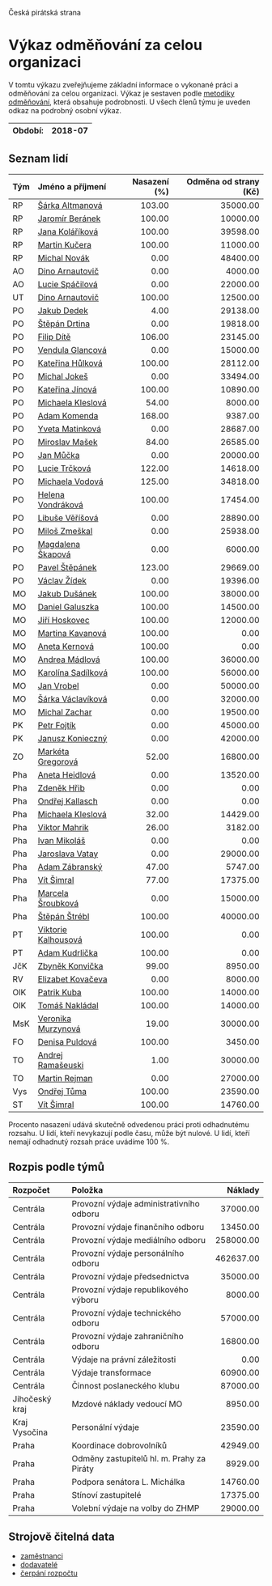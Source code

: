 Česká pirátská strana

Výkaz odměňování za celou organizaci
===========================

V tomtu výkazu zveřejňujeme základní informace o vykonané práci a odměňování
za celou organizaci. Výkaz je sestaven podle [metodiky odměňování][metodika],
která obsahuje podrobnosti. U všech členů týmu je uveden odkaz na podrobný osobní výkaz.

Období:                  | 2018-07
-----------------------  | --------------------


Seznam lidí
--------------

| Tým   | Jméno a příjmení                                                  |   Nasazení (%) |   Odměna od strany (Kč) |
|:------|:------------------------------------------------------------------|---------------:|------------------------:|
| RP    | [Šárka Altmanová](../../tymy/RP/2018/07/sarka-altmanova/)         |         103.00 |                35000.00 |
| RP    | [Jaromír Beránek](../../tymy/RP/2018/07/jaromir-beranek/)         |         100.00 |                10000.00 |
| RP    | [Jana Koláříková](../../tymy/RP/2018/07/jana-kolarikova/)         |         100.00 |                39598.00 |
| RP    | [Martin Kučera](../../tymy/RP/2018/07/martin-kucera/)             |         100.00 |                11000.00 |
| RP    | [Michal Novák](../../tymy/RP/2018/07/michal-novak/)               |           0.00 |                48400.00 |
| AO    | [Dino Arnautovič](../../tymy/AO/2018/07/dino-arnautovic/)         |           0.00 |                 4000.00 |
| AO    | [Lucie Spáčilová](../../tymy/AO/2018/07/lucie-spacilova/)         |           0.00 |                22000.00 |
| UT    | [Dino Arnautovič](../../tymy/UT/2018/07/dino-arnautovic/)         |         100.00 |                12500.00 |
| PO    | [Jakub Dedek](../../tymy/PO/2018/07/jakub-dedek/)                 |           4.00 |                29138.00 |
| PO    | [Štěpán Drtina](../../tymy/PO/2018/07/stepan-drtina/)             |           0.00 |                19818.00 |
| PO    | [Filip Dítě](../../tymy/PO/2018/07/filip-dite/)                   |         106.00 |                23145.00 |
| PO    | [Vendula Glancová](../../tymy/PO/2018/07/vendula-glancova/)       |           0.00 |                15000.00 |
| PO    | [Kateřina Hůlková](../../tymy/PO/2018/07/katerina-hulkova/)       |         100.00 |                28112.00 |
| PO    | [Michal Jokeš](../../tymy/PO/2018/07/michal-jokes/)               |           0.00 |                33494.00 |
| PO    | [Kateřina Jínová](../../tymy/PO/2018/07/katerina-jinova/)         |         100.00 |                10890.00 |
| PO    | [Michaela Kleslová](../../tymy/PO/2018/07/michaela-kleslova/)     |          54.00 |                 8000.00 |
| PO    | [Adam Komenda](../../tymy/PO/2018/07/adam-komenda/)               |         168.00 |                 9387.00 |
| PO    | [Yveta Matinková](../../tymy/PO/2018/07/yveta-matinkova/)         |           0.00 |                28687.00 |
| PO    | [Miroslav Mašek](../../tymy/PO/2018/07/miroslav-masek/)           |          84.00 |                26585.00 |
| PO    | [Jan Můčka](../../tymy/PO/2018/07/jan-mucka/)                     |           0.00 |                20000.00 |
| PO    | [Lucie Trčková](../../tymy/PO/2018/07/lucie-trckova/)             |         122.00 |                14618.00 |
| PO    | [Michaela Vodová](../../tymy/PO/2018/07/michaela-vodova/)         |         125.00 |                34818.00 |
| PO    | [Helena Vondráková](../../tymy/PO/2018/07/helena-vondrakova/)     |         100.00 |                17454.00 |
| PO    | [Libuše Věříšová](../../tymy/PO/2018/07/libuse-verisova/)         |           0.00 |                28890.00 |
| PO    | [Miloš Zmeškal](../../tymy/PO/2018/07/milos-zmeskal/)             |           0.00 |                25938.00 |
| PO    | [Magdalena Škapová](../../tymy/PO/2018/07/magdalena-skapova/)     |           0.00 |                 6000.00 |
| PO    | [Pavel Štěpánek](../../tymy/PO/2018/07/pavel-stepanek/)           |         123.00 |                29669.00 |
| PO    | [Václav Žídek](../../tymy/PO/2018/07/vaclav-zidek/)               |           0.00 |                19396.00 |
| MO    | [Jakub Dušánek](../../tymy/MO/2018/07/jakub-dusanek/)             |         100.00 |                38000.00 |
| MO    | [Daniel Galuszka](../../tymy/MO/2018/07/daniel-galuszka/)         |         100.00 |                14500.00 |
| MO    | [Jiří Hoskovec](../../tymy/MO/2018/07/jiri-hoskovec/)             |         100.00 |                12000.00 |
| MO    | [Martina Kavanová](../../tymy/MO/2018/07/martina-kavanova/)       |         100.00 |                    0.00 |
| MO    | [Aneta Kernová](../../tymy/MO/2018/07/aneta-kernova/)             |         100.00 |                    0.00 |
| MO    | [Andrea Mádlová](../../tymy/MO/2018/07/andrea-madlova/)           |         100.00 |                36000.00 |
| MO    | [Karolína Sadílková](../../tymy/MO/2018/07/karolina-sadilkova/)   |         100.00 |                56000.00 |
| MO    | [Jan Vrobel](../../tymy/MO/2018/07/jan-vrobel/)                   |           0.00 |                50000.00 |
| MO    | [Šárka Václavíková](../../tymy/MO/2018/07/sarka-vaclavikova/)     |           0.00 |                32000.00 |
| MO    | [Michal Zachar](../../tymy/MO/2018/07/michal-zachar/)             |           0.00 |                19500.00 |
| PK    | [Petr Fojtík](../../tymy/PK/2018/07/petr-fojtik/)                 |           0.00 |                45000.00 |
| PK    | [Janusz Konieczný](../../tymy/PK/2018/07/janusz-konieczny/)       |           0.00 |                42000.00 |
| ZO    | [Markéta Gregorová](../../tymy/ZO/2018/07/marketa-gregorova/)     |          52.00 |                16800.00 |
| Pha   | [Aneta Heidlová](../../tymy/Pha/2018/07/aneta-heidlova/)          |           0.00 |                13520.00 |
| Pha   | [Zdeněk Hřib](../../tymy/Pha/2018/07/zdenek-hrib/)                |           0.00 |                    0.00 |
| Pha   | [Ondřej Kallasch](../../tymy/Pha/2018/07/ondrej-kallasch/)        |           0.00 |                    0.00 |
| Pha   | [Michaela Kleslová](../../tymy/Pha/2018/07/michaela-kleslova/)    |          32.00 |                14429.00 |
| Pha   | [Viktor Mahrik](../../tymy/Pha/2018/07/viktor-mahrik/)            |          26.00 |                 3182.00 |
| Pha   | [Ivan Mikoláš](../../tymy/Pha/2018/07/ivan-mikolas/)              |           0.00 |                    0.00 |
| Pha   | [Jaroslava Vatay](../../tymy/Pha/2018/07/jaroslava-vatay/)        |           0.00 |                29000.00 |
| Pha   | [Adam Zábranský](../../tymy/Pha/2018/07/adam-zabransky/)          |          47.00 |                 5747.00 |
| Pha   | [Vít Šimral](../../tymy/Pha/2018/07/vit-simral/)                  |          77.00 |                17375.00 |
| Pha   | [Marcela Šroubková](../../tymy/Pha/2018/07/marcela-sroubkova/)    |           0.00 |                15000.00 |
| Pha   | [Štěpán Štrébl](../../tymy/Pha/2018/07/stepan-strebl/)            |         100.00 |                40000.00 |
| PT    | [Viktorie Kalhousová](../../tymy/PT/2018/07/viktorie-kalhousova/) |         100.00 |                    0.00 |
| PT    | [Adam Kudrlička](../../tymy/PT/2018/07/adam-kudrlicka/)           |         100.00 |                    0.00 |
| JčK   | [Zbyněk Konvička](../../tymy/JčK/2018/07/zbynek-konvicka/)        |          99.00 |                 8950.00 |
| RV    | [Elizabet Kovačeva](../../tymy/RV/2018/07/elizabet-kovaceva/)     |           0.00 |                 8000.00 |
| OlK   | [Patrik Kuba](../../tymy/OlK/2018/07/patrik-kuba/)                |         100.00 |                14000.00 |
| OlK   | [Tomáš Nakládal](../../tymy/OlK/2018/07/tomas-nakladal/)          |         100.00 |                14000.00 |
| MsK   | [Veronika Murzynová](../../tymy/MsK/2018/07/veronika-murzynova/)  |          19.00 |                30000.00 |
| FO    | [Denisa Puldová](../../tymy/FO/2018/07/denisa-puldova/)           |         100.00 |                 3450.00 |
| TO    | [Andrej Ramašeuski](../../tymy/TO/2018/07/andrej-ramaseuski/)     |           1.00 |                30000.00 |
| TO    | [Martin Rejman](../../tymy/TO/2018/07/martin-rejman/)             |           0.00 |                27000.00 |
| Vys   | [Ondřej Tůma](../../tymy/Vys/2018/07/ondrej-tuma/)                |         100.00 |                23590.00 |
| ST    | [Vít Šimral](../../tymy/ST/2018/07/vit-simral/)                   |         100.00 |                14760.00 |

Procento nasazení udává skutečně odvedenou práci proti odhadnutému rozsahu. 
U lidí, kteří nevykazují podle času, může být nulové. U lidí, kteří nemají odhadnutý rozsah
práce uvádíme 100 %.

Rozpis podle týmů
-----------------

| Rozpočet       | Položka                                   |   Náklady |
|:---------------|:------------------------------------------|----------:|
| Centrála       | Provozní výdaje administrativního odboru  |  37000.00 |
| Centrála       | Provozní výdaje finančního odboru         |  13450.00 |
| Centrála       | Provozní výdaje mediálního odboru         | 258000.00 |
| Centrála       | Provozní výdaje personálního odboru       | 462637.00 |
| Centrála       | Provozní výdaje předsednictva             |  35000.00 |
| Centrála       | Provozní výdaje republikového výboru      |   8000.00 |
| Centrála       | Provozní výdaje technického odboru        |  57000.00 |
| Centrála       | Provozní výdaje zahraničního odboru       |  16800.00 |
| Centrála       | Výdaje na právní záležitosti              |      0.00 |
| Centrála       | Výdaje transformace                       |  60900.00 |
| Centrála       | Činnost poslaneckého klubu                |  87000.00 |
| Jihočeský kraj | Mzdové náklady vedoucí MO                 |   8950.00 |
| Kraj Vysočina  | Personální výdaje                         |  23590.00 |
| Praha          | Koordinace dobrovolníků                   |  42949.00 |
| Praha          | Odměny zastupitelů hl. m. Prahy za Piráty |   8929.00 |
| Praha          | Podpora senátora L. Michálka              |  14760.00 |
| Praha          | Stínoví zastupitelé                       |  17375.00 |
| Praha          | Volební výdaje na volby do ZHMP           |  29000.00 |

Strojově čitelná data
-------------------

* [zaměstnanci](zamestnanci.tsv)
* [dodavatelé](dodavatele.tsv)
* [čerpání rozpočtu](cerpani_rozpoctu.tsv)

[metodika]: https://redmine.pirati.cz/projects/po/wiki/Odmenovani

